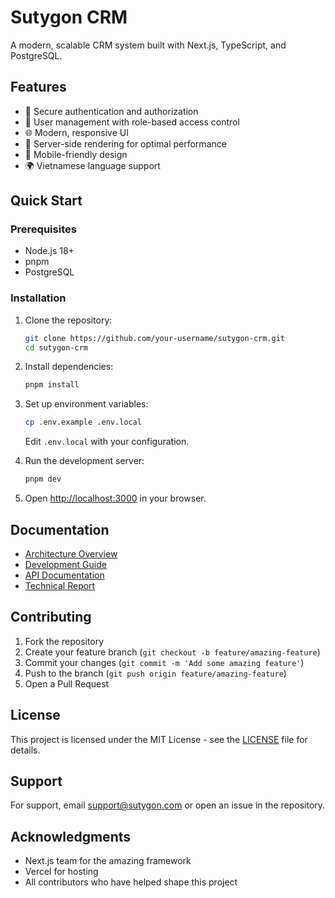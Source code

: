 # Sutygon CRM

A modern, scalable CRM system built with Next.js, TypeScript, and PostgreSQL.

## Features

- 🔐 Secure authentication and authorization
- 👥 User management with role-based access control
- 🌐 Modern, responsive UI
- 🚀 Server-side rendering for optimal performance
- 📱 Mobile-friendly design
- 🌍 Vietnamese language support

## Quick Start

### Prerequisites

- Node.js 18+
- pnpm
- PostgreSQL

### Installation

1. Clone the repository:

   ```bash
   git clone https://github.com/your-username/sutygon-crm.git
   cd sutygon-crm
   ```

2. Install dependencies:

   ```bash
   pnpm install
   ```

3. Set up environment variables:

   ```bash
   cp .env.example .env.local
   ```

   Edit `.env.local` with your configuration.

4. Run the development server:

   ```bash
   pnpm dev
   ```

5. Open [http://localhost:3000](http://localhost:3000) in your browser.

## Documentation

- [Architecture Overview](./docs/ARCHITECTURE.md)
- [Development Guide](./docs/DEVELOPMENT_GUIDE.md)
- [API Documentation](./docs/API.md)
- [Technical Report](./docs/TECHNICAL_REPORT.md)

## Contributing

1. Fork the repository
2. Create your feature branch (`git checkout -b feature/amazing-feature`)
3. Commit your changes (`git commit -m 'Add some amazing feature'`)
4. Push to the branch (`git push origin feature/amazing-feature`)
5. Open a Pull Request

## License

This project is licensed under the MIT License - see the [LICENSE](LICENSE) file for details.

## Support

For support, email support@sutygon.com or open an issue in the repository.

## Acknowledgments

- Next.js team for the amazing framework
- Vercel for hosting
- All contributors who have helped shape this project
